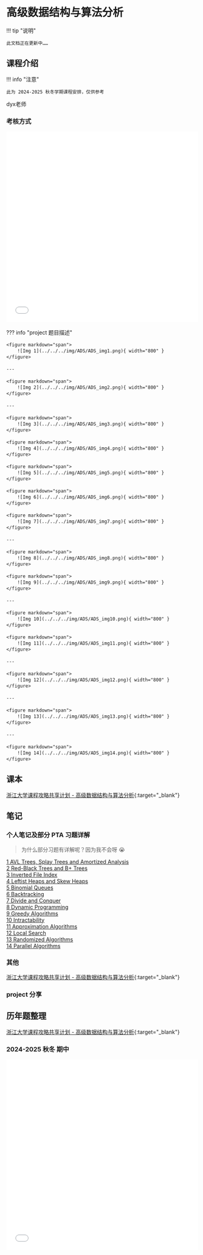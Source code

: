 # 高级数据结构与算法分析

!!! tip "说明"

    此文档正在更新中……

## 课程介绍

!!! info "注意"

    此为 2024-2025 秋冬学期课程安排，仅供参考

dyx老师

### 考核方式

<embed src="../../../file/ADS/ADS_doc1.pdf" type="application/pdf" width="100%" height="500" />

??? info "project 题目描述"

    <figure markdown="span">
        ![Img 1](../../../img/ADS/ADS_img1.png){ width="800" }
    </figure>

    ---

    <figure markdown="span">
        ![Img 2](../../../img/ADS/ADS_img2.png){ width="800" }
    </figure>

    ---

    <figure markdown="span">
        ![Img 3](../../../img/ADS/ADS_img3.png){ width="800" }
    </figure>

    <figure markdown="span">
        ![Img 4](../../../img/ADS/ADS_img4.png){ width="800" }
    </figure>

    <figure markdown="span">
        ![Img 5](../../../img/ADS/ADS_img5.png){ width="800" }
    </figure>

    <figure markdown="span">
        ![Img 6](../../../img/ADS/ADS_img6.png){ width="800" }
    </figure>

    <figure markdown="span">
        ![Img 7](../../../img/ADS/ADS_img7.png){ width="800" }
    </figure>

    ---

    <figure markdown="span">
        ![Img 8](../../../img/ADS/ADS_img8.png){ width="800" }
    </figure>

    <figure markdown="span">
        ![Img 9](../../../img/ADS/ADS_img9.png){ width="800" }
    </figure>

    ---

    <figure markdown="span">
        ![Img 10](../../../img/ADS/ADS_img10.png){ width="800" }
    </figure>

    <figure markdown="span">
        ![Img 11](../../../img/ADS/ADS_img11.png){ width="800" }
    </figure>

    ---

    <figure markdown="span">
        ![Img 12](../../../img/ADS/ADS_img12.png){ width="800" }
    </figure>

    ---

    <figure markdown="span">
        ![Img 13](../../../img/ADS/ADS_img13.png){ width="800" }
    </figure>

    ---

    <figure markdown="span">
        ![Img 14](../../../img/ADS/ADS_img14.png){ width="800" }
    </figure>

## 课本

[浙江大学课程攻略共享计划 - 高级数据结构与算法分析](https://qsctech.github.io/zju-icicles/%E9%AB%98%E7%BA%A7%E6%95%B0%E6%8D%AE%E7%BB%93%E6%9E%84%E4%B8%8E%E7%AE%97%E6%B3%95%E5%88%86%E6%9E%90/){:target="_blank"}

## 笔记

### 个人笔记及部分 PTA 习题详解

> 为什么部分习题有详解呢？因为我不会呀 😭

[1 AVL Trees, Splay Trees and Amortized Analysis](./ch1.md)<br/>
[2 Red-Black Trees and B+ Trees](./ch2.md)<br/>
[3 Inverted File Index](./ch3.md)<br/>
[4 Leftist Heaps and Skew Heaps](./ch4.md)<br/>
[5 Binomial Queues](./ch5.md)<br/>
[6 Backtracking](./ch6.md)<br/>
[7 Divide and Conquer](./ch7.md)<br/>
[8 Dynamic Programming](./ch8.md)<br/>
[9 Greedy Algorithms](./ch9.md)<br/>
[10 Intractability](./ch10.md)<br/>
[11 Approximation Algorithms](./ch11.md)<br/>
[12 Local Search](./ch12.md)<br/>
[13 Randomized Algorithms](./ch13.md)<br/>
[14 Parallel Algorithms](./ch14.md)

### 其他

[浙江大学课程攻略共享计划 - 高级数据结构与算法分析](https://qsctech.github.io/zju-icicles/%E9%AB%98%E7%BA%A7%E6%95%B0%E6%8D%AE%E7%BB%93%E6%9E%84%E4%B8%8E%E7%AE%97%E6%B3%95%E5%88%86%E6%9E%90/){:target="_blank"}

### project 分享

## 历年题整理

[浙江大学课程攻略共享计划 - 高级数据结构与算法分析](https://qsctech.github.io/zju-icicles/%E9%AB%98%E7%BA%A7%E6%95%B0%E6%8D%AE%E7%BB%93%E6%9E%84%E4%B8%8E%E7%AE%97%E6%B3%95%E5%88%86%E6%9E%90/){:target="_blank"}

### 2024-2025 秋冬 期中

<embed src="../../../file/ADS/ADS_doc2.pdf" type="application/pdf" width="100%" height="500" />